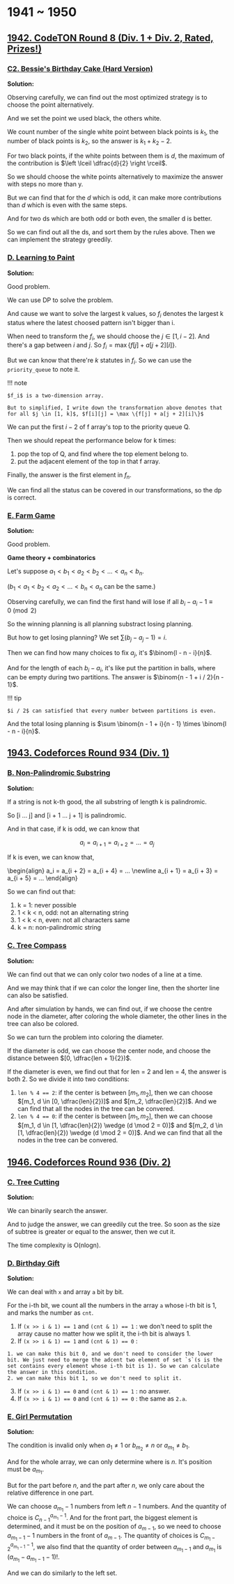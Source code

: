 # 1941 ~ 1950
## [1942. CodeTON Round 8 (Div. 1 + Div. 2, Rated, Prizes!)](https://codeforces.com/contest/1942)

### [C2. Bessie's Birthday Cake (Hard Version)](https://codeforces.com/contest/1942/problem/C2)

**Solution:**

  Observing carefully, we can find out the most optimized strategy is to choose the point alternatively.

  And we set the point we used black, the others white.

  We count number of the single white point between black points is $k_1$, the number of black points is $k_2$, so the answer is $k_1 + k_2 - 2$.

  For two black points, if the white points between them is $d$, the maximum of the contribution is $\left \lceil \dfrac{d}{2} \right \rceil$.

  So we should choose the white points alternatively to maximize the answer with steps no more than y.

  But we can find that for the $d$ which is odd, it can make more contributions than $d$ which is even with the same steps.

  And for two ds which are both odd or both even, the smaller d is better.

  So we can find out all the ds, and sort them by the rules above. Then we can implement the strategy greedily.

### [D. Learning to Paint](https://codeforces.com/problemset/problem/1942/D)

**Solution:**

  Good problem.

  We can use DP to solve the problem. 

  And cause we want to solve the largest k values, so $f_i$ denotes the largest k status where the latest choosed pattern isn't bigger than i.

  When need to transform the $f_i$, we should choose the $j \in [1, i - 2]$. And there's a gap between $i$ and $j$.
  So $f_i = \max \{f[j] + a[j + 2][i]\}$.

  But we can know that there're $k$ statutes in $f_i$. So we can use the `priority_queue` to note it.

!!! note

    $f_i$ is a two-dimension array.
    
    But to simplified, I write down the transformation above denotes that for all $j \in [1, k]$, $f[i][j] = \max \{f[j] + a[j + 2][i]\}$
 
  We can put the first $i - 2$ of f array's top to the priority queue Q.

  Then we should repeat the performance below for k times:

  1. pop the top of Q, and find where the top element belong to.
  2. put the adjacent element of the top in that f array.

  Finally, the answer is the first element in $f_n$.

  We can find all the status can be covered in our transformations, so the dp is correct.

### [E. Farm Game](https://codeforces.com/problemset/problem/1942/E)

**Solution:**

  Good problem.

  **Game theory + combinatorics**

  Let's suppose $a_1 < b_1 < a_2 < b_2 < ... < a_n < b_n$.

  ($b_1 < a_1 < b_2 < a_2 < ... < b_n < a_n$ can be the same.)

  Observing carefully, we can find the first hand will lose if all $b_i - a_i - 1 \equiv 0 \pmod{2}$ 

  So the winning planning is all planning substract losing planning.

  But how to get losing planning? We set $\sum (b_j - a_j - 1) = i$.

  Then we can find how many choices to fix $a_j$, it's $\binom{l - n - i}{n}$.

  And for the length of each $b_i - a_i$, it's like put the partition in balls, where can be empty during two partitions.
  The answer is $\binom{n - 1 + i / 2}{n - 1}$.

!!! tip

    $i / 2$ can satisfied that every number between partitions is even.

  And the total losing planning is $\sum \binom{n - 1 + i}{n - 1} \times \binom{l - n - i}{n}$.


## [1943. Codeforces Round 934 (Div. 1)](https://codeforces.com/contest/1943)

### [B. Non-Palindromic Substring](https://codeforces.com/contest/1943/problem/B)

**Solution:**

  If a string is not k-th good, the all substring of length k is palindromic.

  So [i ... j] and [i + 1 ... j + 1] is palindromic.

  And in that case, if k is odd, we can know that 

  $$
    a_i = a_{i + 1} = a_{i + 2} = ... = a_j
  $$

  If k is even, we can know that,

  \begin{align}
    a_i = a_{i + 2} = a_{i + 4} = ... \newline
    a_{i + 1} = a_{i + 3} = a_{i + 5} = ...
  \end{align}

  So we can find out that:

  1. k = 1: never possible
  2. 1 < k < n, odd: not an alternating string
  3. 1 < k < n, even: not all characters same
  4. k = n: non-palindromic string

### [C. Tree Compass](https://codeforces.com/contest/1943/problem/C)

**Solution:**

  We can find out that we can only color two nodes of a line at a time.

  And we may think that if we can color the longer line, then the shorter line can also be satisfied.

  And after simulation by hands, we can find out, if we choose the centre node in the diameter, 
  after coloring the whole diameter, the other lines in the tree can also be colored.

  So we can turn the problem into coloring the diameter.

  If the diameter is odd, we can choose the center node, and choose the distance between $[0, \dfrac{len + 1}{2})$.

  If the diameter is even, we find out that for len = 2 and len = 4, the answer is both 2.
  So we divide it into two conditions:

  1. `len % 4 == 2`: if the center is between $[m_1, m_2]$, then we can choose $[m_1, d \in [0, \dfrac{len}{2})]$ and $[m_2, \dfrac{len}{2}]$.
  And we can find that all the nodes in the tree can be convered.
  2. `len % 4 == 0`: if the center is between $[m_1, m_2]$, then we can choose $[m_1, d \in [1, \dfrac{len}{2}) \wedge (d \mod 2 = 0)]$ and $[m_2, d \in [1, \dfrac{len}{2}) \wedge (d \mod 2 = 0)]$.
  And we can find that all the nodes in the tree can be convered.

## [1946. Codeforces Round 936 (Div. 2)](https://codeforces.com/contest/1946)

### [C. Tree Cutting](https://codeforces.com/contest/1946/problem/C)

**Solution:**

  We can binarily search the answer.

  And to judge the answer, we can greedily cut the tree.
  So soon as the size of subtree is greater or equal to the answer, then we cut it.

  The time complexity is O(nlogn).

### [D. Birthday Gift](https://codeforces.com/contest/1946/problem/D)

**Solution:**

  We can deal with `x` and array `a` bit by bit.

  For the i-th bit, we count all the numbers in the array `a` whose i-th bit is 1, and marks the number as `cnt`. 
  
  1. If `(x >> i & 1) == 1` and `(cnt & 1) == 1` : we don't need to split the array cause no matter how we split it, the i-th bit is always 1.
  2. If `(x >> i & 1) == 1` and `(cnt & 1) == 0` : 

    1. we can make this bit 0, and we don't need to consider the lower bit. We just need to merge the adcent two element of set `s`(s is the set contains every element whose i-th bit is 1). So we can calculate the answer in this condition. 
    2. we can make this bit 1, so we don't need to split it. 

  3. If `(x >> i & 1) == 0` and `(cnt & 1) == 1` : no answer.
  4. If `(x >> i & 1) == 0` and `(cnt & 1) == 0` : the same as `2.a`.

### [E. Girl Permutation](https://codeforces.com/problemset/problem/1946/E)

**Solution:**

  The condition is invalid only when $a_1 \ne 1$ or $b_{m_2} \ne n$ or $a_{m_1} \ne b_{1}$.

  And for the whole array, we can only determine where is $n$. It's position must be $a_{m_1}$. 

  But for the part before $n$, and the part after $n$, we only care about the relative difference in one part.

  We can choose $a_{m_1} - 1$ numbers from left $n - 1$ numbers. And the quantity of choice is $C_{n - 1}^{a_{m_1} - 1}$.
  And for the front part, the biggest element is determined, and it must be on the position of $a_{m - 1}$, so we need to choose $a_{m_1 - 1} - 1$ numbers in the front of $a_{m - 1}$.
  The quantity of choices is $C_{m_1 - 2}^{a_{m_1 - 1} - 1}$, we also find that the quantity of order between $a_{m_1 - 1}$ and $a_{m_1}$ is $(a_{m_1} - a_{m_1 - 1} - 1)!$.

  And we can do similarly to the left set.
